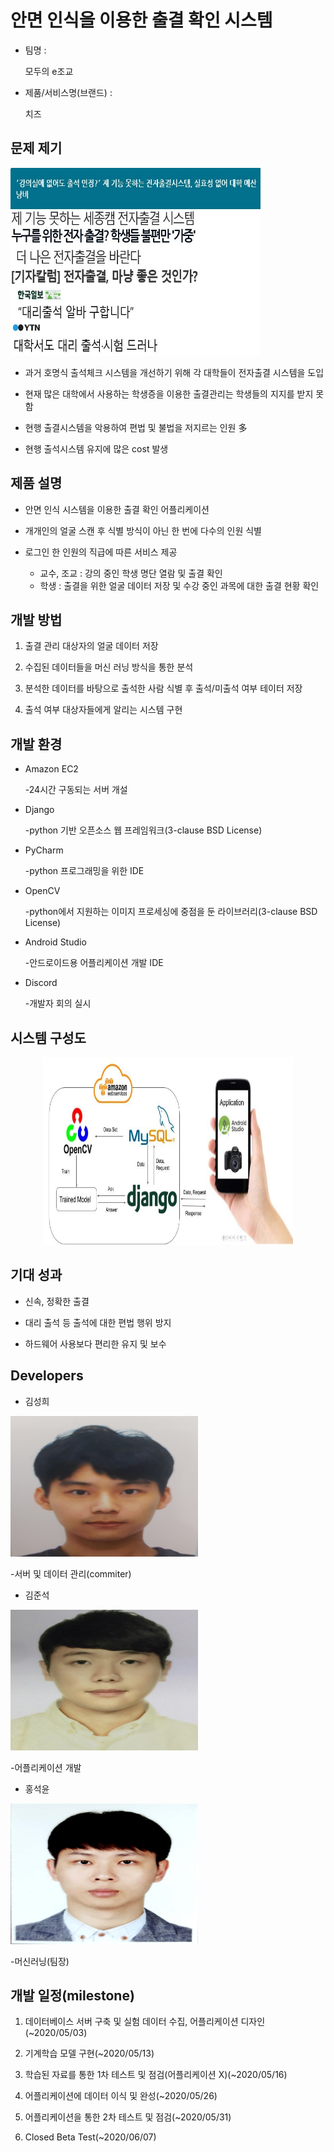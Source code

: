# 안면 인식을 이용한 출결 확인 시스템 

* 팀명 : 
 
    모두의 e조교
* 제품/서비스명(브랜드) :

    치즈

## 문제 제기 
<p align="left"><img src="https://github.com/95kim2/project_e_Assistant/blob/master/image/nowproblem.jpg" width="400" height="300"></p>

* 과거 호명식 출석체크 시스템을 개선하기 위해 각 대학들이 전자출결 시스템을 도입

* 현재 많은 대학에서 사용하는 학생증을 이용한 출결관리는 학생들의 지지를 받지 못함 

* 현행 출결시스템을 악용하여 편법 및 불법을 저지르는 인원 多

* 현행 출석시스템 유지에 많은 cost 발생 

## 제품 설명
* 안면 인식 시스템을 이용한 출결 확인 어플리케이션

* 개개인의 얼굴 스캔 후 식별 방식이 아닌 한 번에 다수의 인원 식별 

* 로그인 한 인원의 직급에 따른 서비스 제공
    - 교수, 조교 : 강의 중인 학생 명단 열람 및 출결 확인
    - 학생 : 출결을 위한 얼굴 데이터 저장 및 수강 중인 과목에 대한 출결 현황 확인

## 개발 방법 
1. 출결 관리 대상자의 얼굴 데이터 저장

2. 수집된 데이터들을 머신 러닝 방식을 통한 분석

3. 분석한 데이터를 바탕으로 출석한 사람 식별 후 출석/미출석 여부 테이터 저장  

4. 출석 여부 대상자들에게 알리는 시스템 구현 

## 개발 환경  
* Amazon EC2

    -24시간 구동되는 서버 개설
* Django 

    -python 기반 오픈소스 웹 프레임워크(3-clause BSD License)

* PyCharm 

    -python 프로그래밍을 위한 IDE

* OpenCV

    -python에서 지원하는 이미지 프로세싱에 중점을 둔 라이브러리(3-clause BSD License)

* Android Studio

    -안드로이드용 어플리케이션 개발 IDE
* Discord

    -개발자 회의 실시 

## 시스템 구성도
<p align="center"><img src="https://github.com/95kim2/project_e_Assistant/blob/master/image/system.jpg" width="400" height="300"></p>

## 기대 성과
* 신속, 정확한 출결 

* 대리 출석 등 출석에 대한 편법 행위 방지

* 하드웨어 사용보다 편리한 유지 및 보수 
## Developers
* 김성희 

<p align="left"><img src="https://github.com/95kim2/project_e_Assistant/blob/master/image/kim_sung_hee.jpg" width="300" height="225"></p>

-서버 및 데이터 관리(commiter)

* 김준석
<p align="left"><img src="https://github.com/95kim2/project_e_Assistant/blob/master/image/kim_jun_seok.jpg" width="300" height="225"></p>

-어플리케이션 개발

* 홍석윤
<p align="left"><img src="https://github.com/95kim2/project_e_Assistant/blob/master/image/hong_seok_yoon.jpg" width="300" height="225"></p>
-머신러닝(팀장) 

## 개발 일정(milestone)

1. 데이터베이스 서버 구축 및 실험 데이터 수집, 어플리케이션 디자인 (~2020/05/03)

2. 기계학습 모델 구현(~2020/05/13) 

3. 학습된 자료를 통한 1차 테스트 및 점검(어플리케이션 X)(~2020/05/16) 

4. 어플리케이션에 데이터 이식 및 완성(~2020/05/26)

5. 어플리케이션을 통한 2차 테스트 및 점검(~2020/05/31)

6. Closed Beta Test(~2020/06/07)





